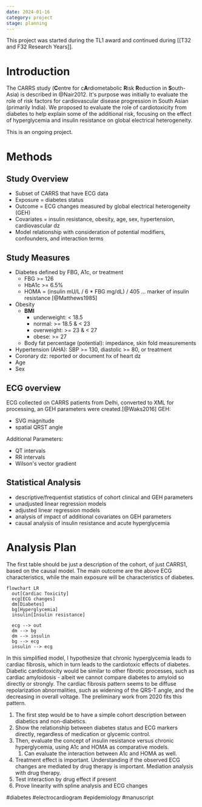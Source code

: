 ```yaml
---
date: 2024-01-16
category: project
stage: planning
---
```


This project was started during the TL1 award and continued during [[T32 and F32 Research Years]]. 

# Introduction

The CARRS study (**C**entre for c**A**rdiometabolic **R**isk **R**eduction in **S**outh-Asia) is described in @Nair2012. 
It's purpose was initially to evaluate the role of risk factors for cardiovascular disease progression in South Asian (primarily India). 
We proposed to evaluate the role of cardiotoxicity from diabetes to help explain some of the additional risk, focusing on the effect of hyperglycemia and insulin resistance on global electrical heterogeneity.

This is an ongoing project.

# Methods

## Study Overview

-   Subset of CARRS that have ECG data
-   Exposure = diabetes status
-   Outcome = ECG changes measured by global electrical heterogeneity (GEH)
-   Covariates = insulin resistance, obesity, age, sex, hypertension, cardiovascular dz
-   Model relationship with consideration of potential modifiers, confounders, and interaction terms

## Study Measures

-   Diabetes defined by FBG, A1c, or treatment
    -   FBG \>= 126
    -   HbA1c \>= 6.5%
    -   HOMA = (insulin mU/L / 6 \* FBG mg/dL) / 405 ... marker of insulin resistance [@Matthews1985]
-   Obesity
    -   **BMI**
        -   underweight: \< 18.5
        -   normal: \>= 18.5 & \< 23
        -   overweight: \>= 23 & \< 27
        -   obese: \>= 27
    -   Body fat percentage (potential): impedance, skin fold measurements
-   Hypertension (AHA): SBP \>= 130, diastolic \>= 80, or treatment
-   Coronary dz: reported or document hx of heart dz
-   Age
-   Sex

## ECG overview

ECG collected on CARRS patients from Delhi, converted to XML for processing, an GEH parameters were created.[@Waks2016] GEH:

- SVG magnitude
- spatial QRST angle

Additional Parameters:

- QT intervals
- RR intervals
- Wilson's vector gradient

## Statistical Analysis

- descriptive/frequentist statistics of cohort clinical and GEH parameters
-  unadjusted linear regression models
-  adjusted linear regression models
-  analysis of impact of additional covariates on GEH parameters
-  causal analysis of insulin resistance and acute hyperglycemia


# Analysis Plan

The first table should be just a description of the cohort, of just CARRS1, based on the causal model.
The main outcome are the above ECG characteristics, while the main exposure will be characteristics of diabetes. 


```mermaid
flowchart LR
  out[Cardiac Toxicity]
  ecg[ECG changes]
  dm[Diabetes]
  bg[Hyperglycemia]
  insulin[Insulin resistance]

  ecg --> out
  dm --> bg
  dm --> insulin
  bg --> ecg
  insulin --> ecg
```

In this simplified model, I hypothesize that chronic hyperglycemia leads to cardiac fibrosis, which in turn leads to the cardiotoxic effects of diabetes.
Diabetic cardiotoxicity would be similar to other fibrotic processes, such as cardiac amyloidosis - albeit we cannot compare diabetes to amyloid so directly or strongly.
The cardiac fibrosis pattern seems to be diffuse repolarization abnormalities, such as widening of the QRS-T angle, and the decreasing in overall voltage. 
The preliminary work from 2020 fits this pattern.

1. The first step would be to have a simple cohort description between diabetics and non-diabetics.
1. Show the relationship between diabetes status and ECG markers directly, regardless of medication or glycemic control.
1. Then, evaluate the concept of insulin resistance versus chronic hyperglycemia, using A1c and HOMA as comparative models.
    1. Can evaluate the interaction between A1c and HOMA as well.
1. Treatment effect is important. Understanding if the observed ECG changes are mediated by drug therapy is important. Mediation analysis with drug therapy.
1. Test interaction by drug effect if present
1. Prove linearity with spline analysis and ECG changes


#diabetes
#electrocardiogram 
#epidemiology 
#manuscript 